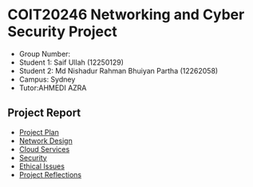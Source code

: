 # COIT20246 Networking and Cyber Security Project

- Group Number:
- Student 1: Saif Ullah (12250129)
- Student 2: Md Nishadur Rahman Bhuiyan Partha (12262058)
- Campus: Sydney
- Tutor:AHMEDI AZRA

## Project Report

- [Project Plan](./plan.md)
- [Network Design](./network.md)
- [Cloud Services](./cloud.md)
- [Security](./security.md)
- [Ethical Issues](./ethics.md)
- [Project Reflections](./reflection.md)
